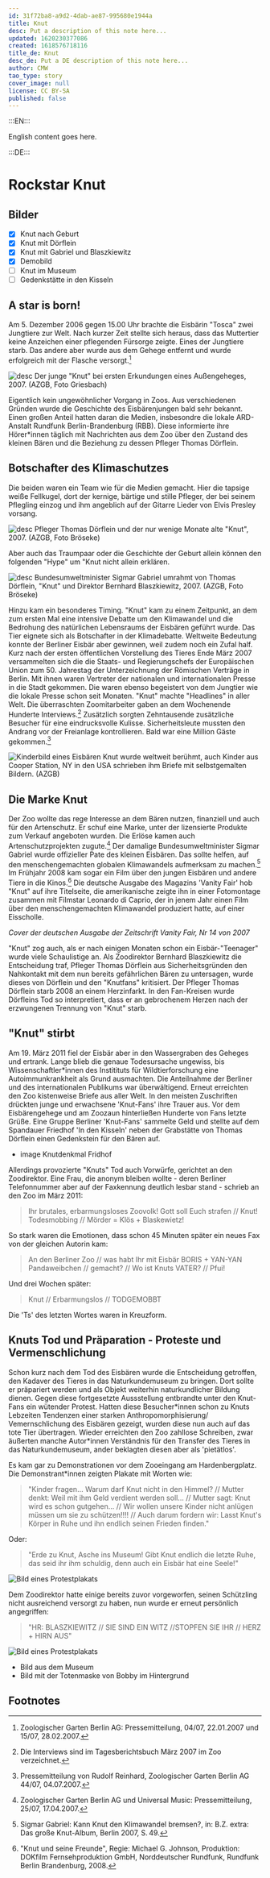 ```yaml
---
id: 31f72ba8-a9d2-4dab-ae87-995680e1944a
title: Knut
desc: Put a description of this note here...
updated: 1620230377086
created: 1618576718116
title_de: Knut
desc_de: Put a DE description of this note here...
author: CMW
tao_type: story
cover_image: null
license: CC BY-SA
published: false
---
```


:::EN:::

English content goes here.

:::DE:::

# Rockstar Knut

## Bilder

- [x] Knut nach Geburt
- [x] Knut mit Dörflein
- [x] Knut mit Gabriel und Blaszkiewitz
- [x] Demobild
- [ ] Knut im Museum
- [ ] Gedenkstätte in den Kisseln

## A star is born!

Am 5. Dezember 2006 gegen 15.00 Uhr brachte die Eisbärin "Tosca" zwei Jungtiere zur Welt. Nach kurzer Zeit stellte sich heraus, dass das Muttertier keine Anzeichen einer pflegenden Fürsorge zeigte. Eines der Jungtiere starb. Das andere aber wurde aus dem Gehege entfernt und wurde erfolgreich mit der Flasche versorgt.[^birth1]

![desc](images\cmw\Knut_March07_Griesbach.jpg)
Der junge "Knut" bei ersten Erkundungen eines Außengeheges, 2007. (AZGB, Foto Griesbach)

Eigentlich kein ungewöhnlicher Vorgang in Zoos. Aus verschiedenen Gründen wurde die Geschichte des Eisbärenjungen bald sehr bekannt. Einen großen Anteil hatten daran die Medien, insbesondre die lokale ARD-Anstalt Rundfunk Berlin-Brandenburg (RBB). Diese informierte ihre Hörer\*innen täglich mit Nachrichten aus dem Zoo über den Zustand des kleinen Bären und die Beziehung zu dessen Pfleger Thomas Dörflein.

## Botschafter des Klimaschutzes

Die beiden waren ein Team wie für die Medien gemacht. Hier die tapsige weiße Fellkugel, dort der kernige, bärtige und stille Pfleger, der bei seinem Pflegling einzog und ihm angeblich auf der Gitarre Lieder von Elvis Presley vorsang. 

![desc](images\cmw\Knut_Dorflein_March07_Broseke.jpg)
Pfleger Thomas Dörflein und der nur wenige Monate alte "Knut", 2007. (AZGB, Foto Bröseke)

Aber auch das Traumpaar oder die Geschichte der Geburt allein können den folgenden "Hype" um "Knut nicht allein erklären.

![desc](images\cmw\Dorflein_Gabriel_Blaszkiewitz_230307_Broseke.jpg)
Bundesumweltminister Sigmar Gabriel umrahmt von Thomas Dörflein, "Knut" und Direktor Bernhard Blaszkiewitz, 2007. (AZGB, Foto Bröseke)

Hinzu kam ein besonderes Timing. "Knut" kam zu einem Zeitpunkt, an dem zum ersten Mal eine intensive Debatte um den Klimawandel und die Bedrohung des natürlichen Lebensraums der Eisbären geführt wurde. Das Tier eignete sich als Botschafter in der Klimadebatte. Weltweite Bedeutung konnte der Berliner Eisbär aber gewinnen, weil zudem noch ein Zufal half. Kurz nach der ersten öffentlichen Vorstellung des Tieres Ende März 2007 versammelten sich die die Staats- und Regierungschefs der Europäischen Union zum 50. Jahrestag der Unterzeichnung der Römischen Verträge in Berlin. Mit ihnen waren Vertreter der nationalen und internationalen Presse in die Stadt gekommen. Die waren ebenso begeistert von dem Jungtier wie die lokale Presse schon seit Monaten. "Knut" machte "Headlines" in aller Welt. Die überraschten Zoomitarbeiter gaben an dem Wochenende Hunderte Interviews.[^ambassador1] Zusätzlich sorgten Zehntausende zusätzliche Besucher für eine eindrucksvolle Kulisse. Sicherheitsleute mussten den Andrang vor der Freianlage kontrollieren. Bald war eine Million Gäste gekommen.[^ambassador2] 

![Kinderbild eines Eisbären](images\cmw\Knut_Agatha_CooperStationNY.jpg)
Knut wurde weltweit berühmt, auch Kinder aus Cooper Station, NY in den USA schrieben ihm Briefe mit selbstgemalten Bildern. (AZGB)

## Die Marke Knut

Der Zoo wollte das rege Interesse an dem Bären nutzen, finanziell und auch für den Artenschutz. Er schuf eine Marke, unter der lizensierte Produkte zum Verkauf angeboten wurden. Die Erlöse kamen auch Artenschutzprojekten zugute.[^trademark1] Der damalige Bundesumweltminister Sigmar Gabriel wurde offizieller Pate des kleinen Eisbären. Das sollte helfen, auf den menschengemachten globalen Klimawandels aufmerksam zu machen.[^trademark2] Im Frühjahr 2008 kam sogar ein Film über den jungen Eisbären und andere Tiere in die Kinos.[^trademark3] Die deutsche Ausgabe des Magazins 'Vanity Fair' hob "Knut" auf ihre Titelseite, die amerikanische zeigte ihn in einer Fotomontage zusammen mit Filmstar Leonardo di Caprio, der in jenem Jahr einen Film über den menschengemachten Klimawandel produziert hatte, auf einer Eisscholle.

*Cover der deutschen Ausgabe der Zeitschrift Vanity Fair, Nr 14 von 2007*

"Knut" zog auch, als er nach einigen Monaten schon ein Eisbär-"Teenager" wurde viele Schaulistige an. Als Zoodirektor Bernhard Blaszkiewitz die Entscheidung traf, Pfleger Thomas Dörflein aus Sicherheitsgründen den Nahkontakt mit dem nun bereits gefährlichen Bären zu untersagen, wurde dieses von Dörflein und den "Knutfans" kritisiert.
Der Pfleger Thomas Dörflein starb 2008 an einem Herzinfarkt. In den Fan-Kreisen wurde Dörfleins Tod so interpretiert, dass er an gebrochenem Herzen nach der erzwungenen Trennung von "Knut" starb.

## "Knut" stirbt

Am 19. März 2011 fiel der Eisbär aber in den Wassergraben des Geheges und ertrank. Lange blieb die genaue Todesursache ungewiss, bis Wissenschaftler\*innen des Institituts für Wildtierforschung eine Autoimmunkrankheit als Grund ausmachten. Die Anteilnahme der Berliner und des internationalen Publikums war überwältigend. Erneut erreichten den Zoo kistenweise Briefe aus aller Welt. In den meisten Zuschriften drückten junge und erwachsene 'Knut-Fans' ihre Trauer aus. Vor dem Eisbärengehege und am Zoozaun hinterließen Hunderte von Fans letzte Grüße. Eine Gruppe Berliner 'Knut-Fans' sammelte Geld und stellte auf dem Spandauer Friedhof 'In den Kisseln' neben der Grabstätte von Thomas Dörflein einen Gedenkstein für den Bären auf.

- image Knutdenkmal Fridhof

Allerdings provozierte "Knuts" Tod auch Vorwürfe, gerichtet an den Zoodirektor. 
Eine Frau, die anonym bleiben wollte - deren Berliner Telefonnummer aber auf der Faxkennung deutlich lesbar stand - schrieb an den Zoo im März 2011:

>Ihr brutales, erbarmungsloses Zoovolk! Gott soll Euch strafen // Knut! Todesmobbing // Mörder = Klös + Blaskewietz!

So stark waren die Emotionen, dass schon 45 Minuten später ein neues Fax von der gleichen Autorin kam:

>An den Berliner Zoo // was habt Ihr mit Eisbär BORIS + YAN-YAN Pandaweibchen // gemacht? // Wo ist Knuts VATER? // Pfui!

Und drei Wochen später:

>Knut // Erbarmungslos // TODGEMOBBT

Die 'Ts' des letzten Wortes waren in Kreuzform.

## Knuts Tod und Präparation - Proteste und Vermenschlichung

Schon kurz nach dem Tod des Eisbären wurde die Entscheidung getroffen, den Kadaver des Tieres in das Naturkundemuseum zu bringen. Dort sollte er präpariert werden und als Objekt weiterhin naturkundlicher Bildung dienen. Gegen diese fortgesetzte Aussstellung entbrandte unter den Knut-Fans ein wütender Protest. Hatten diese Besucher\*innen schon zu Knuts Lebzeiten Tendenzen einer starken Anthropomorphisierung/ Vemernschlichung des Eisbären gezeigt, wurden diese nun auch auf das tote Tier übertragen. Wieder erreichten den Zoo zahllose Schreiben, zwar äußerten manche Autor\*innen Verständnis für den Transfer des Tieres in das Naturkundemuseum, ander beklagten diesen aber als 'pietätlos'.


Es kam gar zu Demonstrationen vor dem Zooeingang am Hardenbergplatz. Die Demonstrant\*innen zeigten Plakate mit Worten wie:

>"Kinder fragen... Warum darf Knut nicht in den Himmel? // Mutter denkt: Weil mit ihm Geld verdient werden soll... // Mutter sagt: Knut wird es schon gutgehen... // Wir wollen unsere Kinder nicht anlügen müssen um sie zu schützen!!!! // Auch darum fordern wir: Lasst Knut's Körper in Ruhe und ihn endlich seinen Frieden finden."

Oder:

>"Erde zu Knut, Asche ins Museum! Gibt Knut endlich die letzte Ruhe, das seid ihr ihm schuldig, denn auch ein Eisbär hat eine Seele!"

![Bild eines Protestplakats](images\cmw\Demo_Knut_020411_Broseke_2.jpg)

Dem Zoodirektor hatte einige bereits zuvor vorgeworfen, seinen Schützling nicht ausreichend versorgt zu haben, nun wurde er erneut persönlich angegriffen:

>"HR: BLASZKIEWITZ // SIE SIND EIN WITZ //STOPFEN SIE IHR // HERZ + HIRN AUS"

![Bild eines Protestplakats](images\cmw\Demo_Knut_020411_Broseke.jpg)

- Bild aus dem Museum
- Bild mit der Totenmaske von Bobby im Hintergrund

## Footnotes

[^birth1]: Zoologischer Garten Berlin AG: Pressemitteilung, 04/07, 22.01.2007 und 15/07, 28.02.2007.

[^ambassador1]: Die Interviews sind im Tagesberichtsbuch März 2007 im Zoo verzeichnet.

[^ambassador2]: Pressemitteilung von Rudolf Reinhard, Zoologischer Garten Berlin AG 44/07, 04.07.2007.

[^trademark1]: Zoologischer Garten Berlin AG und Universal Music: Pressemitteilung, 25/07, 17.04.2007.

[^trademark2]: Sigmar Gabriel: Kann Knut den Klimawandel bremsen?, in: B.Z. extra: Das große Knut-Album, Berlin 2007, S. 49.

[^trademark3]: "Knut und seine Freunde", Regie: Michael G. Johnson, Produktion: DOKfilm Fernsehproduktion GmbH, Norddeutscher Rundfunk, Rundfunk Berlin Brandenburg, 2008.
